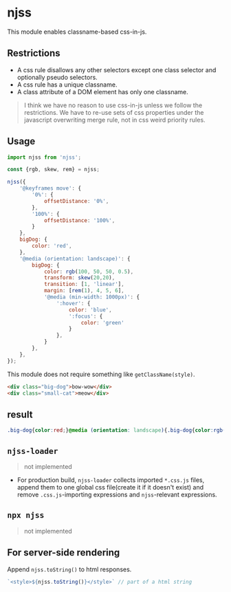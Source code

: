 # njss
This module enables classname-based css-in-js.

## Restrictions
- A css rule disallows any other selectors except one class selector and optionally pseudo selectors.
- A css rule has a unique classname. 
- A class attribute of a DOM element has only one classname.

> I think we have no reason to use css-in-js unless we follow the restrictions. We have to re-use sets of css properties under the javascript overwriting merge rule, not in css weird priority rules.

## Usage
```js
import njss from 'njss';

const {rgb, skew, rem} = njss;

njss({
    '@keyframes move': {
        '0%': {
            offsetDistance: '0%',
        },
        '100%': {
            offsetDistance: '100%',
        }
    },
    bigDog: {
        color: 'red',
    },
    '@media (orientation: landscape)': {
        bigDog: {
            color: rgb(100, 50, 50, 0.5),
            transform: skew(20,20),
            transition: [1, 'linear'],
            margin: [rem(1), 4, 5, 6],
            '@media (min-width: 1000px)': {
                ':hover': {
                    color: 'blue',
                    ':focus': {
                        color: 'green'
                    }
                },
            }
        },
    },
});
```
This module does not require something like `getClassName(style)`.
```html
<div class="big-dog">bow-wow</div>
<div class="small-cat">meow</div>
```

## result
```css
.big-dog{color:red;}@media (orientation: landscape){.big-dog{color:rgb(100, 50, 50, 0.5);transform:skew(20deg, 20deg);transition:1s linear;margin:1rem 4px 5px 6px;}@media (min-width: 1000px){.big-dog:hover{color:blue;}.big-dog:hover:focus{color:green;}}}@keyframes move{0%{offset-distance:0%;}100%{offset-distance:100%;}}
```

## `njss-loader`
> not implemented
- For production build, `njss-loader` collects imported `*.css.js` files, append them to one global css file(create it if it doesn't exist) and remove `.css.js`-importing expressions and `njss`-relevant expressions.

## `npx njss`
> not implemented

## For server-side rendering
Append `njss.toString()` to html responses.
```js
`<style>${njss.toString()}</style>` // part of a html string
```




